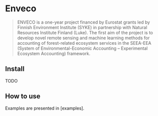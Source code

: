 # Enveco
> ENVECO is a one-year project financed by Eurostat grants led by Finnish Environment Institute (SYKE) in partnership with Natural Resources Institute Finland (Luke). The first aim of the project is to develop novel remote sensing and machine learning methods for accounting of forest-related ecosystem services in the SEEA-EEA (System of Environmental-Economic Accounting – Experimental Ecosystem Accounting) framework.


## Install

TODO

## How to use

Examples are presented in [examples].
